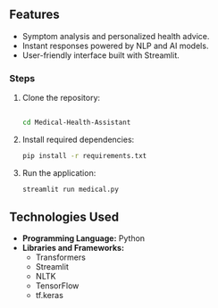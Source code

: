 ## Features
- Symptom analysis and personalized health advice.
- Instant responses powered by NLP and AI models.
- User-friendly interface built with Streamlit.

### Steps
1. Clone the repository:
   ```bash
  
   cd Medical-Health-Assistant
   ```
2. Install required dependencies:
   ```bash
   pip install -r requirements.txt
   ```

3. Run the application:
   ```bash
   streamlit run medical.py
   ```

## Technologies Used
- **Programming Language:** Python
- **Libraries and Frameworks:**
  - Transformers
  - Streamlit
  - NLTK
  - TensorFlow
  - tf.keras
